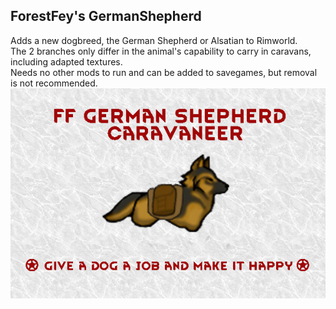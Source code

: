 ## ForestFey's GermanShepherd  
  
  
Adds a new dogbreed, the German Shepherd or Alsatian to Rimworld.  
The 2 branches only differ in the animal's capability to carry in caravans, including adapted textures.  
Needs no other mods to run and can be added to savegames, but removal is not recommended.
![preview](/About/Preview.png?raw=true)
